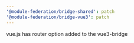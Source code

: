 ```yaml
---
'@module-federation/bridge-shared': patch
'@module-federation/bridge-vue3': patch
---
```


vue.js has router option added to the vue3-bridge
